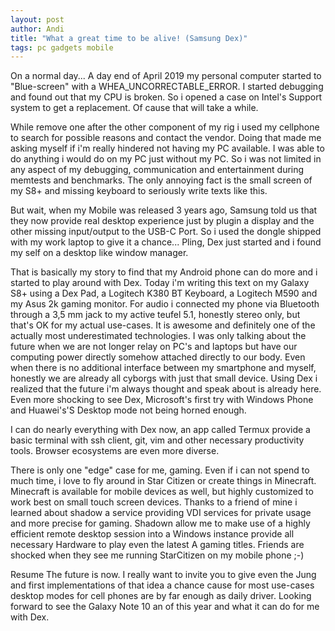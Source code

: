 ```yaml
---
layout: post
author: Andi
title: "What a great time to be alive! (Samsung Dex)"
tags: pc gadgets mobile 
---
```

On a normal day... A day end of April 2019 my personal computer started to "Blue-screen" with a WHEA_UNCORRECTABLE_ERROR. I started debugging and found out that my CPU is broken. So i opened a case on Intel's Support system to get a replacement. Of cause that will take a while.

While remove one after the other component of my rig i used my cellphone to search for possible reasons and contact the vendor. Doing that made me asking myself if i'm really hindered not having my PC available. I was able to do anything i would do on my PC just without my PC. So i was not limited in any aspect of my debugging, communication and entertainment during memtests and benchmarks. The only annoying fact is the small screen of my S8+ and missing keyboard to seriously write texts like this.

But wait, when my Mobile was released 3 years ago, Samsung told us that they now provide real desktop experience just by plugin a display and the other missing input/output to the USB-C Port. So i used the dongle shipped with my work laptop to give it a chance... Pling, Dex just started and i found my self on a desktop like window manager.

That is basically my story to find that my Android phone can do more and i started to play around with Dex. Today i'm writing this text on my Galaxy S8+ using a Dex Pad, a Logitech K380 BT Keyboard, a Logitech M590 and my Asus 2k gaming monitor.
For audio i connected my phone via Bluetooth through a 3,5 mm jack to my active teufel 5.1, honestly stereo only, but that's OK for my actual use-cases.
It is awesome and definitely one of the actually most underestimated technologies. I was only talking about the future when we are not longer relay on PC's and laptops but have our computing power directly somehow attached directly to our body.
Even when there is no additional interface between my smartphone and myself, honestly we are already all cyborgs with just that small device.
Using Dex i realized that the future i'm always thought and speak about is already here. Even more shocking to see Dex, Microsoft's first try with Windows Phone and Huawei's'S Desktop mode not being horned enough.

I can do nearly everything with Dex now, an app called Termux provide a basic terminal with ssh client, git, vim and other necessary productivity tools. Browser ecosystems are even more diverse.

There is only one "edge" case for me,   gaming. Even if i can not spend to much time, i love to fly around in Star Citizen or create things in Minecraft. Minecraft is available for mobile devices as well, but highly customized to work best on small touch screen devices.
Thanks to a friend of mine i learned about shadow a service providing VDI services for private usage and more precise for gaming. Shadown allow me to make use of a highly efficient remote desktop session into a Windows instance provide all necessary Hardware to play even the latest A gaming titles.
Friends are shocked when they see me running StarCitizen on my mobile phone ;-)

Resume
The future is now. I really want to invite you to give even the Jung and first implementations of that idea a chance cause for most use-cases desktop modes for cell phones are by far enough as daily driver. Looking forward to see the Galaxy Note 10 an of this year and what it can do for me with Dex.

